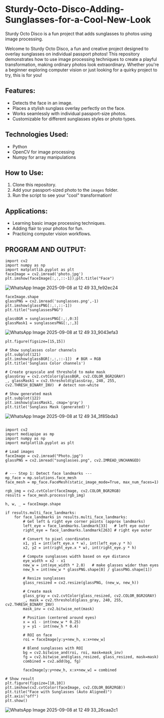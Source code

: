 # Sturdy-Octo-Disco-Adding-Sunglasses-for-a-Cool-New-Look

Sturdy Octo Disco is a fun project that adds sunglasses to photos using image processing.

Welcome to Sturdy Octo Disco, a fun and creative project designed to overlay sunglasses on individual passport photos! This repository demonstrates how to use image processing techniques to create a playful transformation, making ordinary photos look extraordinary. Whether you're a beginner exploring computer vision or just looking for a quirky project to try, this is for you!

## Features:
- Detects the face in an image.
- Places a stylish sunglass overlay perfectly on the face.
- Works seamlessly with individual passport-size photos.
- Customizable for different sunglasses styles or photo types.

## Technologies Used:
- Python
- OpenCV for image processing
- Numpy for array manipulations

## How to Use:
1. Clone this repository.
2. Add your passport-sized photo to the `images` folder.
3. Run the script to see your "cool" transformation!

## Applications:
- Learning basic image processing techniques.
- Adding flair to your photos for fun.
- Practicing computer vision workflows.

## PROGRAM AND OUTPUT:
```
import cv2
import numpy as np
import matplotlib.pyplot as plt
faceImage = cv2.imread('photo.jpg')
plt.imshow(faceImage[:,:,::-1]);plt.title("Face")
```
![WhatsApp Image 2025-09-08 at 12 49 33_fe92ec24](https://github.com/user-attachments/assets/4545a570-8eeb-403d-8ee2-c2a65d5c9846)

```
faceImage.shape
glassPNG = cv2.imread('sunglasses.png',-1)
plt.imshow(glassPNG[:,:,::-1])
plt.title("sunglassesPNG")

glassBGR = sunglassesPNG[:,:,0:3]
glassMask1 = sunglassesPNG[:,:,3]
```
![WhatsApp Image 2025-09-08 at 12 49 33_9043efa3](https://github.com/user-attachments/assets/55dd15fb-efa4-425d-911e-06a340b5e1f7)

```
plt.figure(figsize=[15,15])

# Show sunglasses color channels
plt.subplot(121)
plt.imshow(glassBGR[:,:,::-1])  # BGR → RGB
plt.title('Sunglass Color channels')

# Create grayscale and threshold to make mask
glassGray = cv2.cvtColor(glassBGR, cv2.COLOR_BGR2GRAY)
_, glassMask1 = cv2.threshold(glassGray, 240, 255, cv2.THRESH_BINARY_INV)  # detect non-white

# Show generated mask
plt.subplot(122)
plt.imshow(glassMask1, cmap='gray')
plt.title('Sunglass Mask (generated)')

```
![WhatsApp Image 2025-09-08 at 12 49 34_3f85bda3](https://github.com/user-attachments/assets/8bde8fae-2cc6-47ce-9326-12a4fc9c33fc)


```

import cv2
import mediapipe as mp
import numpy as np
import matplotlib.pyplot as plt

# Load images
faceImage = cv2.imread("Photo.jpg")
glassPNG = cv2.imread("sunglasses.png", cv2.IMREAD_UNCHANGED)


# --- Step 1: Detect face landmarks ---
mp_face = mp.solutions.face_mesh
face_mesh = mp_face.FaceMesh(static_image_mode=True, max_num_faces=1)

rgb_img = cv2.cvtColor(faceImage, cv2.COLOR_BGR2RGB)
results = face_mesh.process(rgb_img)

h, w, _ = faceImage.shape

if results.multi_face_landmarks:
    for face_landmarks in results.multi_face_landmarks:
        # Get left & right eye corner points (approx landmarks)
        left_eye = face_landmarks.landmark[33]   # left eye outer
        right_eye = face_landmarks.landmark[263] # right eye outer

        # Convert to pixel coordinates
        x1, y1 = int(left_eye.x * w), int(left_eye.y * h)
        x2, y2 = int(right_eye.x * w), int(right_eye.y * h)

        # Compute sunglasses width based on eye distance
        eye_width = x2 - x1
        new_w = int(eye_width * 2.0)   # make glasses wider than eyes
        new_h = int(new_w * glassPNG.shape[0] / glassPNG.shape[1])

        # Resize sunglasses
        glass_resized = cv2.resize(glassPNG, (new_w, new_h))

        # Create mask
        glass_gray = cv2.cvtColor(glass_resized, cv2.COLOR_BGR2GRAY)
        _, mask = cv2.threshold(glass_gray, 240, 255, cv2.THRESH_BINARY_INV)
        mask_inv = cv2.bitwise_not(mask)

        # Position (centered around eyes)
        x = x1 - int(new_w * 0.25)
        y = y1 - int(new_h * 0.4)

        # ROI on face
        roi = faceImage[y:y+new_h, x:x+new_w]

        # Blend sunglasses with ROI
        bg = cv2.bitwise_and(roi, roi, mask=mask_inv)
        fg = cv2.bitwise_and(glass_resized, glass_resized, mask=mask)
        combined = cv2.add(bg, fg)

        faceImage[y:y+new_h, x:x+new_w] = combined

# Show result
plt.figure(figsize=[10,10])
plt.imshow(cv2.cvtColor(faceImage, cv2.COLOR_BGR2RGB))
plt.title("Face with Sunglasses (Auto Aligned)")
plt.axis("off")
plt.show()

```
![WhatsApp Image 2025-09-08 at 12 49 33_26caa2c1](https://github.com/user-attachments/assets/d965870a-e389-422d-9716-7949ef323607)
